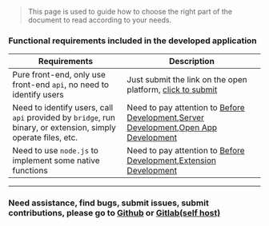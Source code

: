 > This page is used to guide how to choose the right part of the document to read according to your needs.

### Functional requirements included in the developed application

| Requirements                                                                                                  | Description                                                                                                                                                                                                 |
| ------------------------------------------------------------------------------------------------------------- | ----------------------------------------------------------------------------------------------------------------------------------------------------------------------------------------------------------- |
| Pure front-end, only use front-end `api`, no need to identify users                                           | Just submit the link on the open platform, <a href="https://open.yuanzhibang.com" target="_blank">click to submit</a>                                                                                       |
| Need to identify users, call `api` provided by `bridge`, run binary, or extension, simply operate files, etc. | Need to pay attention to [Before Development](en/before-develop/default ':ignore '),[Server Development](en/server-develop/default ':ignore'),[Open App Development](en/open-app-develop/default ':ignore') |
| Need to use `node.js` to implement some native functions                                                      | Need to pay attention to [Before Development](en/before-develop/default ':ignore'),[Extension Development](en/extension-develop/default ': ignore')                                                         |

---

### Need assistance, find bugs, submit issues, submit contributions, please go to <a href="https://github.com/yuanzhibang-tool" target="_blank">Github</a> or <a href=" https://gitlab.yuanzhibang.com/yuanzhibang" target="_blank">Gitlab(self host)</a>
